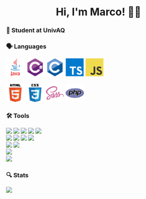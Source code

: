 <h1 align="center"> Hi, I'm Marco! 👋🏻 </h1>

### 📙 Student at UnivAQ 

### 🗣️ Languages

<div>
  <img src="https://github.com/devicons/devicon/blob/master/icons/java/java-original-wordmark.svg" title="Java" **alt="Java" width="50" height="50" />
  <img src="https://github.com/devicons/devicon/blob/master/icons/csharp/csharp-original.svg" title="C#" **alt="C#" width="50" height="50" />
  <img src="https://github.com/devicons/devicon/blob/master/icons/c/c-original.svg" title="C" **alt="C" width="50" height="50" />
  <img src="https://github.com/devicons/devicon/blob/master/icons/typescript/typescript-original.svg" title="TypeScript" **alt="TypeScript" width="50" height="50" />
  <img src="https://github.com/devicons/devicon/blob/master/icons/javascript/javascript-original.svg" title="JavaScript" **alt="JavaScript" width="50" height="50" />
</div>
<br>
<div>
  <img src="https://github.com/devicons/devicon/blob/master/icons/html5/html5-original-wordmark.svg" title="HTML5" **alt="HTML5" width="50" height="50" />
  <img src="https://github.com/devicons/devicon/blob/master/icons/css3/css3-original-wordmark.svg" title="CSS3" **alt="CSS3" width="50" height="50" />
  <img src="https://github.com/devicons/devicon/blob/master/icons/sass/sass-original.svg" title="SASS" **alt="SASS" width="50" height="50" />
  <img src="https://github.com/devicons/devicon/blob/master/icons/php/php-original.svg" title="PHP" **alt="PHP" width="50" height="50" />
</div>

### 🛠️ Tools

<div>
  <img  height="30"  src="https://img.shields.io/badge/Eclipse-2C2255?style=for-the-badge&logo=Eclipse IDE&logoColor=white">
  <img  height="30"  src="https://img.shields.io/badge/Visual Studio Code-007ACC?style=for-the-badge&logo=Visual Studio Code&logoColor=white">
  <img  height="30"  src="https://img.shields.io/badge/Visual Studio-5C2D91?style=for-the-badge&logo=Visual Studio&logoColor=white">
  <img  height="30"  src="https://img.shields.io/badge/Apache NetBeans IDE-1B6AC6?style=for-the-badge&logo=Apache NetBeans IDE&logoColor=white">
  <img  height="30"  src="https://img.shields.io/badge/Git-F05032?style=for-the-badge&logo=git&logoColor=white">
</div>
<div>
  <img  height="30"  src="https://img.shields.io/badge/.Net-512BD4?style=for-the-badge&logo=.Net&logoColor=white">
  <img  height="30"  src="https://img.shields.io/badge/Xamarin-0055EB?style=for-the-badge&logo=Xamarin&logoColor=white">
  <img  height="30"  src="https://img.shields.io/badge/Arduino-00979D?style=for-the-badge&logo=Arduino&logoColor=white">
  <img  height="30"  src="https://img.shields.io/badge/Ionic-3880FF?style=for-the-badge&logo=Ionic&logoColor=white">
</div>
<div>
  <img  height="30"  src="https://img.shields.io/badge/Apache Maven-C71A36?style=for-the-badge&logo=Apache Maven&logoColor=white">
  <img  height="30"  src="https://img.shields.io/badge/Apache Tomcat-F8DC75?style=for-the-badge&logo=Apache Tomcat&logoColor=black">
</div>
<div>
  <img  height="30"  src="https://img.shields.io/badge/MySQL-4479A1?style=for-the-badge&logo=MySQL&logoColor=white">
</div>
<div>
  <img  height="30"  src="https://img.shields.io/badge/SAP-0FAAFF?style=for-the-badge&logo=SAP&logoColor=white">
</div>

### 🔍 Stats

<img src="https://github-readme-stats-sigma-five.vercel.app/api/top-langs/?username=marco-croce">
